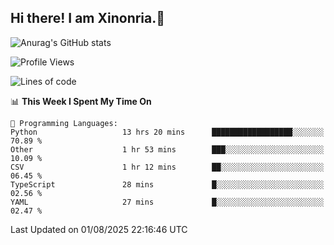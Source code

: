 ## Hi there! I am Xinonria.👋

![Anurag's GitHub stats](https://status-git-main-xinonrias-projects-f26540e3.vercel.app/api?username=xinonria&hide=stars,issues)

<!--START_SECTION:waka-->
![Profile Views](http://img.shields.io/badge/Profile%20Views-0-blue)

![Lines of code](https://img.shields.io/badge/From%20Hello%20World%20I%27ve%20Written-4.2%20million%20lines%20of%20code-blue)

📊 **This Week I Spent My Time On** 

```text
💬 Programming Languages: 
Python                   13 hrs 20 mins      ██████████████████░░░░░░░   70.89 % 
Other                    1 hr 53 mins        ███░░░░░░░░░░░░░░░░░░░░░░   10.09 % 
CSV                      1 hr 12 mins        ██░░░░░░░░░░░░░░░░░░░░░░░   06.45 % 
TypeScript               28 mins             █░░░░░░░░░░░░░░░░░░░░░░░░   02.56 % 
YAML                     27 mins             █░░░░░░░░░░░░░░░░░░░░░░░░   02.47 % 
```


 Last Updated on 01/08/2025 22:16:46 UTC
<!--END_SECTION:waka-->

<!--
**xinonria/xinonria** is a ✨ _special_ ✨ repository because its `README.md` (this file) appears on your GitHub profile.

Here are some ideas to get you started:

- 🔭 I’m currently working on ...
- 🌱 I’m currently learning ...
- 👯 I’m looking to collaborate on ...
- 🤔 I’m looking for help with ...
- 💬 Ask me about ...
- 📫 How to reach me: ...
- 😄 Pronouns: ...
- ⚡ Fun fact: ...
-->
